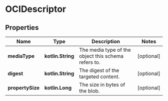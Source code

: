 
# OCIDescriptor

## Properties
Name | Type | Description | Notes
------------ | ------------- | ------------- | -------------
**mediaType** | **kotlin.String** | The media type of the object this schema refers to.  |  [optional]
**digest** | **kotlin.String** | The digest of the targeted content.  |  [optional]
**propertySize** | **kotlin.Long** | The size in bytes of the blob.  |  [optional]




